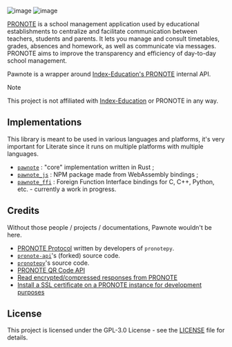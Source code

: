 ![image](https://github.com/user-attachments/assets/3f0a1aad-ad39-4bec-b8fd-2aa8d826f26a#gh-light-mode-only)
![image](https://github.com/user-attachments/assets/eb12778c-2d88-4cfc-9f01-b21fb7867eb1#gh-dark-mode-only)

[PRONOTE](https://www.index-education.com/fr/logiciel-gestion-vie-scolaire.php) is a school management application used by educational establishments to centralize and facilitate communication between teachers, students and parents. It lets you manage and consult timetables, grades, absences and homework, as well as communicate via messages. PRONOTE aims to improve the transparency and efficiency of day-to-day school management.

Pawnote is a wrapper around [Index-Education's PRONOTE](https://www.index-education.com/fr/logiciel-gestion-vie-scolaire.php) internal API.

> [!NOTE]
> This project is not affiliated with [Index-Education](https://www.index-education.com/) or PRONOTE in any way.

## Implementations

This library is meant to be used in various languages and platforms, it's very important
for Literate since it runs on multiple platforms with multiple languages.

- [`pawnote`](/pawnote) : "core" implementation written in Rust ;
- [`pawnote_js`](/pawnote_js) : NPM package made from WebAssembly bindings ;
- [`pawnote_ffi`](/pawnote_ffi) : Foreign Function Interface bindings for C, C++, Python, etc. - currently a work in progress.

## Credits

Without those people / projects / documentations, Pawnote wouldn't be here.

- [PRONOTE Protocol](https://github.com/bain3/pronotepy/blob/master/PRONOTE%20protocol.md) written by developers of `pronotepy`.
- [`pronote-api`](https://github.com/Merlode11/pronote-api)'s (forked) source code.
- [`pronotepy`](https://github.com/bain3/pronotepy)'s source code.
- [PRONOTE QR Code API](https://github.com/Androz2091/pronote-qrcode-api)
- [Read encrypted/compressed responses from PRONOTE](https://gist.github.com/Vexcited/3b599b4eaf0797b532f087540728ec09)
- [Install a SSL certificate on a PRONOTE instance for development purposes](https://gist.github.com/Vexcited/977d7a71aab3f5082f476bdb9e7c1248)

## License

This project is licensed under the GPL-3.0 License - see the [LICENSE](LICENSE) file for details.
